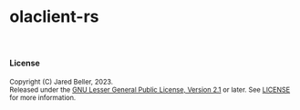 # olaclient-rs

<br />

#### License

<sup>
Copyright (C) Jared Beller, 2023.
</sup>
<br />
<sup>
Released under the <a href="https://www.gnu.org/licenses/old-licenses/lgpl-2.1.txt">GNU Lesser General Public License, Version 2.1</a> or later. See <a href="LICENSE">LICENSE</a> for more information.
</sup>
